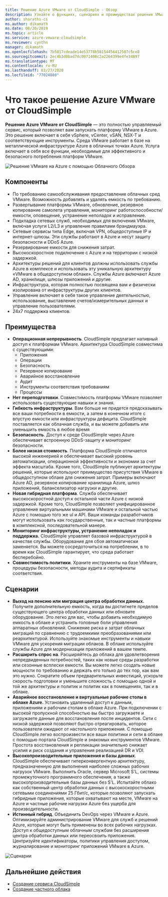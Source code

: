 ```yaml
---
title: Решение Azure VMware от CloudSimple - Обзор
description: Узнайте о функциях, сценариях и преимуществах решения VMware в Azure с помощью службы CloudSimple.
author: sharaths-cs
ms.author: dikamath
ms.date: 08/20/2019
ms.topic: article
ms.service: azure-vmware-cloudsimple
ms.reviewer: cynthn
manager: dikamath
ms.openlocfilehash: 7b5017cdeade14e53778b58154456412507c5ce8
ms.sourcegitcommit: 2ec4b3d0bad7dc0071400c2a2264399e4fe34897
ms.translationtype: MT
ms.contentlocale: ru-RU
ms.lasthandoff: 03/27/2020
ms.locfileid: "77024880"
---
```

# <a name="what-is-azure-vmware-solution-by-cloudsimple"></a>Что такое решение Azure VMware от CloudSimple

**Решение Azure VMware от CloudSimple** — это полностью управляемый сервис, который позволяет вам запускать платформу VMware в Azure. Это решение включает в себя vSphere, vCenter, vSAN, NSX-T и соответствующие инструменты. Среда VMware работает в базе на металлической инфраструктуре Azure в облачных точках Azure. Услуга включает в себя все функции, необходимые для эффективного и безопасного потребления платформ VMware.

![Решение VMware на Azure с помощью Облачного Обзора](media/azure-vmware-solution-by-cloudsimple.png)

## <a name="features"></a>Компоненты

* По требованию самообслуживания предоставление облачных сред VMware. Возможность добавлять и удалять емкость по требованию.
* Развертывание платформы VMware, обновление, резервное копирование самолета управления, мониторинг работоспособности/емкости, оповещение, устранение неполадок и исправление.
* Подкладка сетевых служб, необходимых для включения VMware, включая услуги L2/L3 и управление правилами брандмауэра.
* Сетевые сервисы типа Edge, включая VPN, общедоступные IP и интернет-шлюзы. Эти службы работают в Azure и несут защиту безопасности и DDoS Azure.
* Резервирование емкости для снижения затрат.
* Высокоскоростное подключение с Azure и на территории с низкой задержкой.
* Архитектуры решений для клиентов должны использовать службы Azure в комплексе и использовать эту уникальную архитектуру «VMware в общедоступном облаке». Службы Azure включают Azure AD, хранилище, шлюзы приложений и другие.
* Инфраструктура, которая полностью посвящена вам и физически изолирована от инфраструктуры других клиентов.
* Управление включает в себя такое управление деятельностью, использование, выставление счетов/измерительных данных и управление пользователями.
* 24x7 поддержка клиентов.

## <a name="benefits"></a>Преимущества

* **Операционная непрерывность**. CloudSimple предлагает нативный доступ к платформам VMware. Архитектура CloudSimple совместима с существующими:
    * Приложения
    * Операции
    * Безопасность
    * Резервное копирование
    * Аварийное восстановление
    * Аудит
    * Инструменты соответствия требованиям
    * Процессы
* **Нет переподготовки**. Совместимость платформы VMware позволяет использовать существующие навыки и знания.
* **Гибкость инфраструктуры**. Вам больше не придется предсказывать все ваши потребности в емкости, а затем в конечном итоге с впустую емкости или инфраструктуры дефицита. CloudSimple поставляется как облачная служба, и вы можете добавить или уменьшить емкость в любое время
* **Безопасность**. Доступ к среде CloudSimple через Azure обеспечивает встроенную DDoS-защиту и мониторинг безопасности.
* **Более низкая стоимость**. Платформа CloudSimple отличается высокой инженерией и обеспечивает высокий уровень автоматизации, операционной эффективности и экономии за счет эффекта масштаба. Кроме того, CloudSimple публикует архитектуры решений, которые используют преимущество присутствия VMware в общедоступном облаке для снижения затрат. Примеры включают Azure AD, резервное копирование хранилища Azure, шлюз приложений, баланселизатор нагрузки и другие.
* **Новая гибридная платформа**. Служба обеспечивает высокоскоростной доступ к остальной части Azure с низкой задержкой. Кроме того, CloudSimple позволяет унифицированное управление виртуальными машинами VMware и остальной частью Azure с помощью того же uI и API. Ваши команды разработчиков могут использовать как государственные, так и частные платформы в комплексной, последовательной манере.
* **Мониторинг инфраструктуры, устранение неполадок и поддержка.** CloudSimple управляет базовой инфраструктурой в качестве службы. Оборудование для сбоя автоматически заменяется. Вы можете сосредоточиться на потреблении, в то время как CloudSimple гарантирует, что среда работает бесперебойно.
* **Совместимость политики**. Храните инструменты на базе VMware, процедуры безопасности, методы аудита и сертификаты соответствия.

## <a name="scenarios"></a>Сценарии

* **Выход на пенсию или миграция центра обработки данных.** Получите дополнительную емкость, когда вы достигнете пределов существующего центра обработки данных или обновите оборудование. Это легко для вас, чтобы добавить необходимую емкость в облаке и устранить головные боли управления аппаратных обновлений. Снижение риска и затрат облачных миграций по сравнению с трудоемкими преобразованиями или реархитектурой. Используйте знакомые инструменты и навыки VMware для ускорения миграции облаков. В облаке используйте службы Azure для модернизации приложений в вашем темпе.
* **Расширить спрос на**. Расширяйтесь до облака для удовлетворения непредвиденных потребностей, таких как новые среды разработки или сезонные всплески емкости. Вы можете легко создать новые мощности по требованию и держать его только до тех пор, как вам это нужно. Сократите объем предварительных инвестиций, ускорьте скорость подготовки и уменьшите сложность с помощью одной и той же архитектуры и политик и политик как в помещениях, так и в облаке.
* **Аварийное восстановление и виртуальные рабочие столы в облаке Azure.** Установить удаленный доступ к данным, приложениям и рабочим столам в облаке Azure. При подключении с высокой пропускной способностью вы быстро загружаете и загружаете данные для восстановления после инцидентов. Сети с низкой задержкой позволяют быстро отреагировать, которое пользователи ожидают от настольного приложения. С помощью CloudSimple легко воспроизвести все ваши политики и сети в облаке с помощью портала CloudSimple и знакомых инструментов VMware. Простота восстановления и репликации значительно снижает усилия и риск создания и управления реализацией DR и VDI.
* **Высокопроизводительные приложения и базы данных**. CloudSimple обеспечивает гиперконвергентную архитектуру, предназначенную для выполнения наиболее сложных рабочих нагрузок VMware. Выполнить Oracle, сервер Microsoft S'L, системы промежуточного программного обеспечения, а также высокопроизводительные базы данных без S'L. Испытайте облако как собственный центр обработки данных с высокоскоростными сетевыми соединениями 25 Гбит/с, которые позволяют запускать гибридные приложения, которые охватывают на месте, VMware на Azure и частные рабочие нагрузки Azure без ущерба для производительности.
* **Истинный гибрид**. Объединить DevOps через VMware и Azure. Оптимизируйте администрирование VMware для служб и решений Azure, которые могут быть применены во всех рабочих нагрузках. Доступ к общедоступным облачным службам без расширения центра обработки данных или переосвоить приложения. Центризуйте идентификаторы, политики управления доступом, журналирование и мониторинг приложений VMware в Azure.

![Сценарии](media/cloudsimple-scenarios.png)

## <a name="next-steps"></a>Дальнейшие действия

* [Создание сервиса CloudSimple](quickstart-create-cloudsimple-service.md)
* [Создание частного облака](quickstart-create-private-cloud.md)
